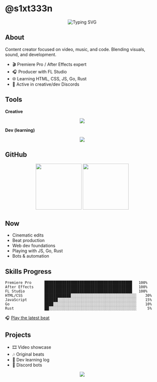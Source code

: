 # @s1xt333n

<div align="center">
  <img src="https://readme-typing-svg.herokuapp.com?font=Fira+Code&pause=1000&color=36BCF7&center=true&vCenter=true&width=435&lines=Video+Editing+Master;Motion+Graphics+Specialist;Music+Producer;Learning+Web+Dev;Exploring+New+Tech" alt="Typing SVG" />
</div>

## About

Content creator focused on video, music, and code. Blending visuals, sound, and development.

- 🎬 Premiere Pro / After Effects expert  
- 🎧 Producer with FL Studio  
- 🌐 Learning HTML, CSS, JS, Go, Rust  
- 💬 Active in creative/dev Discords  

## Tools

**Creative**  
<div align="center">
  <img src="https://skillicons.dev/icons?i=premiere,aftereffects,fl&theme=dark" />
</div>

**Dev (learning)**  
<div align="center">
  <img src="https://skillicons.dev/icons?i=html,css,js,go,rust&theme=dark" />
</div>

## GitHub

<div align="center">
  <img src="https://github-readme-stats.vercel.app/api?username=s1xt333n&show_icons=true&count_private=true&theme=dracula" height="150" />
  <img src="https://github-readme-stats.vercel.app/api/top-langs?username=s1xt333n&layout=compact&langs_count=8&theme=dracula" height="150" />
</div>

## Now

- Cinematic edits  
- Beat production  
- Web dev foundations  
- Playing with JS, Go, Rust  
- Bots & automation  

## Skills Progress

```text
Premiere Pro      ████████████████████████████████████████   100%
After Effects     ████████████████████████████████████████   100%
FL Studio         ████████████████████████████████████████   100%
HTML/CSS          ████████████░░░░░░░░░░░░░░░░░░░░░░░░░░░░░░    30%
JavaScript        ██████░░░░░░░░░░░░░░░░░░░░░░░░░░░░░░░░░░░░    15%
Go                ████░░░░░░░░░░░░░░░░░░░░░░░░░░░░░░░░░░░░░░    10%
Rust              ██░░░░░░░░░░░░░░░░░░░░░░░░░░░░░░░░░░░░░░░░     5%
```
🎧 [Play the latest beat](https://s1xt333n.github.io)
## Projects

- 🎞️ Video showcase  
- 🎶 Original beats  
- 📘 Dev learning log  
- 🤖 Discord bots  

<div align="center">
  <img src="https://komarev.com/ghpvc/?username=s1xt333n&label=Profile%20views&color=0e75b6&style=flat" />
</div>
